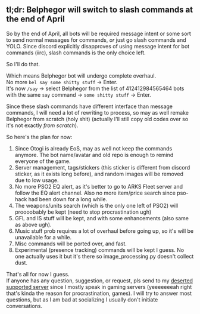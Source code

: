 ## tl;dr: Belphegor will switch to slash commands at the end of April


So by the end of April, all bots will be required message intent or some sort to send normal messages for commands, *or* just go slash commands and YOLO. Since discord explicitly disapproves of using message intent for bot commands (iirc), slash commands is the only choice left.

So I'll do that.

Which means Belphegor bot will undergo complete overhaul.  
No more `bel say some shitty stuff` -> Enter.  
It's now `/say` -> select Belphegor from the list of 412412984565464 bots with the same `say` command -> `some shitty stuff` -> Enter.

Since these slash commands have different interface than message commands, I will need a lot of rewriting to process, so may as well remake Belphegor from scratch (holy shit) (actually I'll still copy old codes over so it's not exactly *from scratch*).

So here's the plan for now:
1. Since Otogi is already EoS, may as well not keep the commands anymore. The bot name/avatar and old repo is enough to remind everyone of the game.
2. Server management, tags/stickers (this sticker is different from discord sticker, as it exists long before), and random images will be removed due to low usage.
3. No more PSO2 EQ alert, as it's better to go to ARKS Fleet server and follow the EQ alert channel. Also no more item/price search since pso-hack had been down for a long while.
4. The weapons/units search (which is the only one left of PSO2) will proooobably be kept (need to stop procrastination ugh)
5. GFL and IS stuff will be kept, and with some enhancements (also same as above ugh).
6. Music stuff prob requires a lot of overhaul before going up, so it's will be unavailable for a while.
7. Misc commands will be ported over, and fast.
8. Experimental (presence tracking) commands will be kept I guess. No one actually uses it but it's there so image_processing.py doesn't collect dust.

That's all for now I guess.  
If anyone has any question, suggestion, or request, pls send to my [deserted supported server](https://discord.gg/qnavjMy) since I mostly speak in gaming servers (yeeeeeeeah right that's kinda the reason for procrastination, games). I will try to answer most questions, but as I am bad at socializing I usually don't initiate conversations.